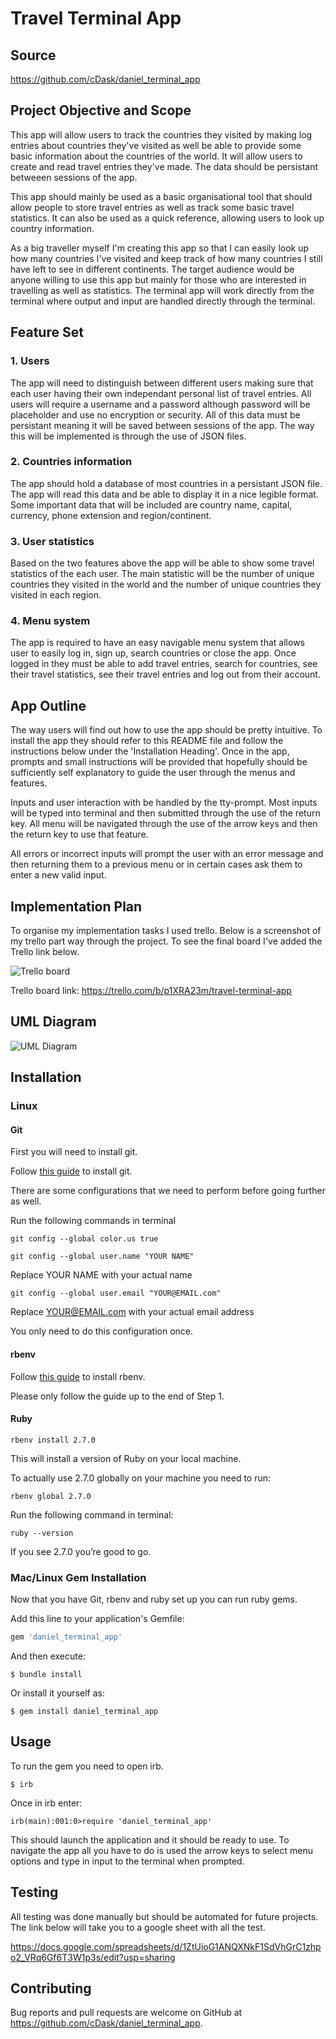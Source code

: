 # Travel Terminal App

## Source

https://github.com/cDask/daniel_terminal_app

## Project Objective and Scope

This app will allow users to track the countries they visited by making log entries about countries they've visited as well be able to provide some basic information about the countries of the world. It will allow users to create and read travel entries they've made. The data should be persistant betweeen sessions of the app. 

This app should mainly be used as a basic organisational tool that should allow people to store travel entries as well as track some basic travel statistics. It can also be used as a quick reference, allowing users to look up country information. 

As a big traveller myself I'm creating this app so that I can easily look up how many countries I've visited and keep track of how many countries I still have left to see in different continents. The target audience would be anyone willing to use this app but mainly for those who are interested in travelling as well as statistics. The terminal app will work directly from the terminal where output and input are handled directly through the terminal.

## Feature Set

### 1. Users

The app will need to distinguish between different users making sure that each user having their own independant personal list of travel entries. All users will require a username and a password although password will be placeholder and use no encryption or security. All of this data must be persistant meaning it will be saved between sessions of the app. The way this will be implemented is through the use of JSON files.

### 2. Countries information

The app should hold a database of most countries in a persistant JSON file. The app will read this data and be able to display it in a nice legible format. Some important data that will be included are country name, capital, currency, phone extension and region/continent.

### 3. User statistics

Based on the two features above the app will be able to show some travel statistics of the each user. The main statistic will be the number of unique countries they visited in the world and the number of unique countries they visited in each region.

### 4. Menu system

The app is required to have an easy navigable menu system that allows user to easily log in, sign up, search countries or close the app. Once logged in they must be able to add travel entries, search for countries, see their travel statistics, see their travel entries and log out from their account.


## App Outline

The way users will find out how to use the app should be pretty intuitive. To install the app they should refer to this README file and follow the instructions below under the 'Installation Heading'. Once in the app, prompts and small instructions will be provided that hopefully should be sufficiently self explanatory to guide the user through the menus and features.

Inputs and user interaction with be handled by the tty-prompt. Most inputs will be typed into terminal and then submitted through the use of the return key. All menu will be navigated through the use of the arrow keys and then the return key to use that feature.

All errors or incorrect inputs will prompt the user with an error message and then returning them to a previous menu or in certain cases ask them to enter a new valid input.

## Implementation Plan

To organise my implementation tasks I used trello. Below is a screenshot of my trello part way through the project. To see the final board I've added the Trello link below.

![Trello board](./trelloboard.png)

Trello board link:
https://trello.com/b/p1XRA23m/travel-terminal-app

## UML Diagram

![UML Diagram](./travel-terminal-app.png)

## Installation

### Linux
    
#### Git

First you will need to install git.

Follow [this guide](https://www.digitalocean.com/community/tutorials/how-to-install-git-on-ubuntu-18-04) to install git.

There are some configurations that we need to perform before going further as well.

Run the following commands in terminal

    git config --global color.us true

    git config --global user.name "YOUR NAME"

Replace YOUR NAME with your actual name

    git config --global user.email "YOUR@EMAIL.com"

Replace YOUR@EMAIL.com with your actual email address

You only need to do this configuration once.

#### rbenv

Follow [this guide](https://www.digitalocean.com/community/tutorials/how-to-install-ruby-on-rails-with-rbenv-on-ubuntu-18-04) to install rbenv.

Please only follow the guide up to the end of Step 1.

#### Ruby

    rbenv install 2.7.0

This will install a version of Ruby on your local machine.

To actually use 2.7.0 globally on your machine you need to run:

    rbenv global 2.7.0

Run the following command in terminal:

    ruby --version 

If you see 2.7.0 you’re good to go.

### Mac/Linux Gem Installation

Now that you have Git, rbenv and ruby set up you can run ruby gems.

Add this line to your application's Gemfile:

```ruby
gem 'daniel_terminal_app'
```

And then execute:

    $ bundle install

Or install it yourself as:

    $ gem install daniel_terminal_app

## Usage

To run the gem you need to open irb.

    $ irb

Once in irb enter:

    irb(main):001:0>require 'daniel_terminal_app'

This should launch the application and it should be ready to use.
To navigate the app all you have to do is used the arrow keys to select menu options and type in input to the terminal when prompted.

## Testing

All testing was done manually but should be automated for future projects. The link below will take you to a google sheet with all the test.

https://docs.google.com/spreadsheets/d/1ZtUioG1ANQXNkF1SdVhGrC1zhpo2_VRq6Gf6T3W1p3s/edit?usp=sharing

## Contributing

Bug reports and pull requests are welcome on GitHub at https://github.com/cDask/daniel_terminal_app.




